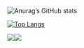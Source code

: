 ![Anurag’s GitHub stats](https://github-readme-stats.vercel.app/api?username=geneeuchoi&theme=vue_icons=true)

[![Top Langs](https://github-readme-stats.vercel.app/api/top-langs/?username=geneeuchoi)](https://github.com/anuraghazra/github-readme-stats)

<img src="https://img.shields.io/badge/Java-%2381C459.svg?&style=for-the-badge&logo=Java&logoColor=white" /><img src="https://img.shields.io/badge/spring-%236DB33F.svg?&style=for-the-badge&logo=spring&logoColor=white" />
